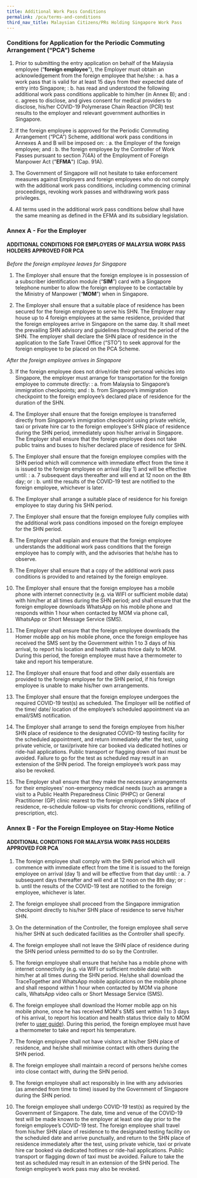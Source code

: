 ```yaml
---
title: Additional Work Pass Conditions
permalink: /pca/terms-and-conditions
third_nav_title: Malaysian Citizens/PRs Holding Singapore Work Pass
---
```



### **Conditions for Application for the Periodic Commuting Arrangement (“PCA”) Scheme**

1. Prior to submitting the entry application on behalf of the Malaysia employee (“**foreign employee**”), the Employer must obtain an acknowledgement from the foreign employee that he/she:
: a. has a work pass that is valid for at least 15 days from their expected date of entry into Singapore;
: b. has read and understood the following additional work pass conditions applicable to him/her (in Annex B); and
: c. agrees to disclose, and gives consent for medical providers to disclose, his/her COVID-19 Polymerase Chain Reaction (PCR) test results to the employer and relevant government authorities in Singapore.

2. If the foreign employee is approved for the Periodic Commuting Arrangement (“PCA”) Scheme, additional work pass conditions in Annexes A and B will be imposed on:
: a. the Employer of the foreign employee; and
: b. the foreign employee by the Controller of Work Passes pursuant to section 7(4A) of the Employment of Foreign Manpower Act ("**EFMA**") (Cap. 91A).

3. The Government of Singapore will not hesitate to take enforcement measures against Employers and foreign employees who do not comply with the additional work pass conditions, including commencing criminal proceedings, revoking work passes and withdrawing work pass privileges.

4. All terms used in the additional work pass conditions below shall have the same meaning as defined in the EFMA and its subsidiary legislation.

### **Annex A - For the Employer**

#### ADDITIONAL CONDITIONS FOR EMPLOYERS OF MALAYSIA WORK PASS HOLDERS APPROVED FOR PCA

*Before the foreign employee leaves for Singapore*

1. The Employer shall ensure that the foreign employee is in possession of a subscriber identification module (“**SIM**”) card with a Singapore telephone number to allow the foreign employee to be contactable by the Ministry of Manpower (“**MOM**”) when in Singapore.

2. The Employer shall ensure that a suitable place of residence has been secured for the foreign employee to serve his SHN. The Employer may house up to 4 foreign employees at the same residence, provided that the foreign employees arrive in Singapore on the same day. It shall meet the prevailing SHN advisory and guidelines throughout the period of the SHN. The employer shall declare the SHN place of residence in the application to the Safe Travel Office (“STO”) to seek approval for the foreign employee to be placed on the PCA Scheme.

*After the foreign employee arrives in Singapore*

3. If the foreign employee does not drive/ride their personal vehicles into Singapore, the employer must arrange for transportation for the foreign employee to commute directly:
: a. from Malaysia to Singapore’s immigration checkpoints; and 
: b. from Singapore’s immigration checkpoint to the foreign employee’s declared place of residence for the duration of the SHN.

4. The Employer shall ensure that the foreign employee is transferred directly from Singapore’s immigration checkpoint using private vehicle, taxi or private hire car to the foreign employee's SHN place of residence during the SHN period, immediately upon his/her arrival in Singapore. The Employer shall ensure that the foreign employee does not take public trains and buses to his/her declared place of residence for SHN.

5. The Employer shall ensure that the foreign employee complies with the SHN period which will commence with immediate effect from the time it is issued to the foreign employee on arrival (day 1) and will be effective until:
: a. 7 subsequent days thereafter and will end at 12 noon on the 8th day; or
: b. until the results of the COVID-19 test are notified to the foreign employee, whichever is later.

6. The Employer shall arrange a suitable place of residence for his foreign employee to stay during his SHN period.

7. The Employer shall ensure that the foreign employee fully complies with the additional work pass conditions imposed on the foreign employee for the SHN period.

8. The Employer shall explain and ensure that the foreign employee understands the additional work pass conditions that the foreign employee has to comply with, and the advisories that he/she has to observe.

9. The Employer shall ensure that a copy of the additional work pass conditions is provided to and retained by the foreign employee.

10. The Employer shall ensure that the foreign employee has a mobile phone with internet connectivity (e.g. via WIFI or sufficient mobile data) with him/her at all times during the SHN period; and shall ensure that the foreign employee downloads WhatsApp on his mobile phone and responds within 1 hour when contacted by MOM via phone call, WhatsApp or Short Message Service (SMS).

11. The Employer shall ensure that the foreign employee downloads the Homer mobile app on his mobile phone, once the foreign employee has received the SMS sent by the Government within 1 to 3 days of his arrival, to report his location and health status thrice daily to MOM. During this period, the foreign employee must have a thermometer to take and report his temperature.

12. The Employer shall ensure that food and other daily essentials are provided to the foreign employee for the SHN period, if his foreign employee is unable to make his/her own arrangements.

13. The Employer shall ensure that the foreign employee undergoes the required COVID-19 test(s) as scheduled. The Employer will be notified of the time/ date/ location of the employee’s scheduled appointment via an email/SMS notification.

14. The Employer shall arrange to send the foreign employee from his/her SHN place of residence to the designated COVID-19 testing facility for the scheduled appointment, and return immediately after the test, using private vehicle, or taxi/private hire car booked via dedicated hotlines or ride-hail applications. Public transport or flagging down of taxi must be avoided. Failure to go for the test as scheduled may result in an extension of the SHN period. The foreign employee’s work pass may also be revoked.

15. The Employer shall ensure that they make the necessary arrangements for their employees' non-emergency medical needs (such as arrange a visit to a Public Health Preparedness Clinic (PHPC) or General Practitioner (GP) clinic nearest to the foreign employee's SHN place of residence, re-schedule follow-up visits for chronic conditions, refilling of prescription, etc).

### **Annex B - For the Foreign Employee on Stay-Home Notice**

#### ADDITIONAL CONDITIONS FOR MALAYSIA WORK PASS HOLDERS APPROVED FOR PCA

1. The foreign employee shall comply with the SHN period which will commence with immediate effect from the time it is issued to the foreign employee on arrival (day 1) and will be effective from that day until:
: a. 7 subsequent days thereafter and will end at 12 noon on the 8th day; or
: b. until the results of the COVID-19 test are notified to the foreign employee, whichever is later.

2. The foreign employee shall proceed from the Singapore immigration checkpoint directly to his/her SHN place of residence to serve his/her SHN.

3. On the determination of the Controller, the foreign employee shall serve his/her SHN at such dedicated facilities as the Controller shall specify.

4. The foreign employee shall not leave the SHN place of residence during the SHN period unless permitted to do so by the Controller.

5. The foreign employee shall ensure that he/she has a mobile phone with internet connectivity (e.g. via WIFI or sufficient mobile data) with him/her at all times during the SHN period. He/she shall download the TraceTogether and WhatsApp mobile applications on the mobile phone and shall respond within 1 hour when contacted by MOM via phone calls, WhatsApp video calls or Short Message Service (SMS).

6. The foreign employee shall download the Homer mobile app on his mobile phone, once he has received MOM's SMS sent within 1 to 3 days of his arrival, to report his location and health status thrice daily to MOM (refer to [user guide](https://homer.gov.sg/instructions/)). During this period, the foreign employee must have a thermometer to take and report his temperature.

7. The foreign employee shall not have visitors at his/her SHN place of residence, and he/she shall minimise contact with others during the SHN period.

8. The foreign employee shall maintain a record of persons he/she comes into close contact with, during the SHN period.

9. The foreign employee shall act responsibly in line with any advisories (as amended from time to time) issued by the Government of Singapore during the SHN period.

10. The foreign employee shall undergo COVID-19 test(s) as required by the Government of Singapore. The date, time and venue of the COVID-19 test will be made known to the employer at least one day prior to the foreign employee’s COVID-19 test. The foreign employee shall travel from his/her SHN place of residence to the designated testing facility on the scheduled date and arrive punctually, and return to the SHN place of residence immediately after the test, using private vehicle, taxi or private hire car booked via dedicated hotlines or ride-hail applications. Public transport or flagging down of taxi must be avoided. Failure to take the test as scheduled may result in an extension of the SHN period. The foreign employee’s work pass may also be revoked.
